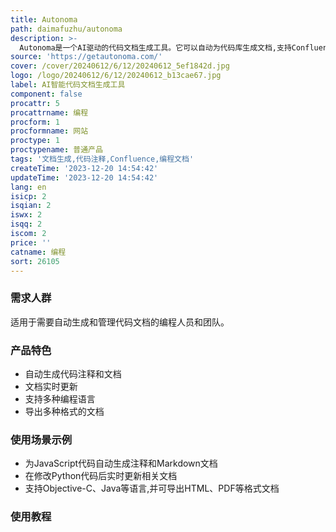 ```yaml
---
title: Autonoma
path: daimafuzhu/autonoma
description: >-
  Autonoma是一个AI驱动的代码文档生成工具。它可以自动为代码库生成文档,支持Confluence类似的界面。主要功能包括:自动生成代码注释和文档;文档实时更新;支持多种语言;导出多种格式文档等。
source: 'https://getautonoma.com/'
cover: /cover/20240612/6/12/20240612_5ef1842d.jpg
logo: /logo/20240612/6/12/20240612_b13cae67.jpg
label: AI智能代码文档生成工具
component: false
procattr: 5
procattrname: 编程
procform: 1
procformname: 网站
proctype: 1
proctypename: 普通产品
tags: '文档生成,代码注释,Confluence,编程文档'
createTime: '2023-12-20 14:54:42'
updateTime: '2023-12-20 14:54:42'
lang: en
isicp: 2
isqian: 2
iswx: 2
isqq: 2
iscom: 2
price: ''
catname: 编程
sort: 26105
---
```




### 需求人群
适用于需要自动生成和管理代码文档的编程人员和团队。

### 产品特色
- 自动生成代码注释和文档
- 文档实时更新
- 支持多种编程语言
- 导出多种格式的文档

### 使用场景示例
- 为JavaScript代码自动生成注释和Markdown文档
- 在修改Python代码后实时更新相关文档
- 支持Objective-C、Java等语言,并可导出HTML、PDF等格式文档

### 使用教程


  
